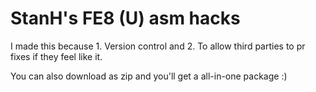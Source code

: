 # StanH's FE8 (U) asm hacks
I made this because 1. Version control and 2. To allow third parties to pr fixes if they feel like it.

You can also download as zip and you'll get a all-in-one package :)
